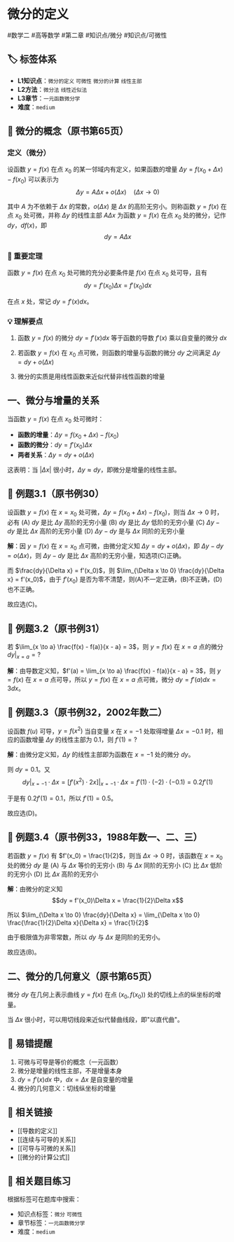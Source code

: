 # 微分的定义

#数学二 #高等数学 #第二章 #知识点/微分 #知识点/可微性

## 🏷️ 标签体系
- **L1知识点**：`微分的定义` `可微性` `微分的计算` `线性主部`
- **L2方法**：`微分法` `线性近似法`
- **L3章节**：`一元函数微分学`
- **难度**：`medium`

## 📖 微分的概念（原书第65页）

### 定义（微分）
设函数 $y = f(x)$ 在点 $x_0$ 的某一邻域内有定义，如果函数的增量 $\Delta y = f(x_0 + \Delta x) - f(x_0)$ 可以表示为
$$\Delta y = A\Delta x + o(\Delta x) \quad (\Delta x \to 0)$$

其中 $A$ 为不依赖于 $\Delta x$ 的常数，$o(\Delta x)$ 是 $\Delta x$ 的高阶无穷小。则称函数 $y = f(x)$ 在点 $x_0$ 处可微，并称 $\Delta y$ 的线性主部 $A\Delta x$ 为函数 $y = f(x)$ 在点 $x_0$ 处的微分，记作 $dy$，$df(x)$，即
$$dy = A\Delta x$$

### 🔑 重要定理
函数 $y = f(x)$ 在点 $x_0$ 处可微的充分必要条件是 $f(x)$ 在点 $x_0$ 处可导，且有
$$dy = f'(x_0)\Delta x = f'(x_0)dx$$

在点 $x$ 处，常记 $dy = f'(x)dx$。

### 💡 理解要点
1. 函数 $y = f(x)$ 的微分 $dy = f'(x)dx$ 等于函数的导数 $f'(x)$ 乘以自变量的微分 $dx$

2. 若函数 $y = f(x)$ 在 $x_0$ 点可微，则函数的增量与函数的微分 $dy$ 之间满足 $\Delta y = dy + o(\Delta x)$

3. 微分的实质是用线性函数来近似代替非线性函数的增量

## 一、微分与增量的关系

当函数 $y = f(x)$ 在点 $x_0$ 处可微时：
- **函数的增量**：$\Delta y = f(x_0 + \Delta x) - f(x_0)$
- **函数的微分**：$dy = f'(x_0)\Delta x$
- **两者关系**：$\Delta y = dy + o(\Delta x)$

这表明：当 $|\Delta x|$ 很小时，$\Delta y \approx dy$，即微分是增量的线性主部。

## 📐 例题3.1（原书例30）
设函数 $y = f(x)$ 在 $x = x_0$ 处可微，$\Delta y = f(x_0 + \Delta x) - f(x_0)$，则当 $\Delta x \to 0$ 时，必有
(A) $dy$ 是比 $\Delta y$ 高阶的无穷小量
(B) $dy$ 是比 $\Delta y$ 低阶的无穷小量
(C) $\Delta y - dy$ 是比 $\Delta x$ 高阶的无穷小量
(D) $\Delta y - dy$ 是与 $\Delta x$ 同阶的无穷小量

**解**：因 $y = f(x)$ 在 $x = x_0$ 点可微，由微分定义知 $\Delta y = dy + o(\Delta x)$，即 $\Delta y - dy = o(\Delta x)$，则 $\Delta y - dy$ 是比 $\Delta x$ 高阶的无穷小量，知选项(C)正确。

而 $\frac{dy}{\Delta x} = f'(x_0)$，则 $\lim_{\Delta x \to 0} \frac{dy}{\Delta x} = f'(x_0)$，由于 $f'(x_0)$ 是否为零不清楚，则(A)不一定正确，(B)不正确，(D)也不正确。

故应选(C)。

## 📐 例题3.2（原书例31）
若 $\lim_{x \to a} \frac{f(x) - f(a)}{x - a} = 3$，则 $y = f(x)$ 在 $x = a$ 点的微分 $dy|_{x=a} = ?$

**解**：由导数定义知，$f'(a) = \lim_{x \to a} \frac{f(x) - f(a)}{x - a} = 3$，则 $y = f(x)$ 在 $x = a$ 点可导，所以 $y = f(x)$ 在 $x = a$ 点可微，微分 $dy = f'(a)dx = 3dx$。

## 📐 例题3.3（原书例32，2002年数二）
设函数 $f(u)$ 可导，$y = f(x^2)$ 当自变量 $x$ 在 $x = -1$ 处取得增量 $\Delta x = -0.1$ 时，相应的函数增量 $\Delta y$ 的线性主部为 $0.1$，则 $f'(1) = ?$

**解**：由微分定义知，$\Delta y$ 的线性主部即为函数在 $x = -1$ 处的微分 $dy$。

则 $dy = 0.1$。又
$$dy|_{x=-1}\cdot\Delta x = [f'(x^2) \cdot 2x]|_{x=-1}\cdot\Delta x = f'(1) \cdot (-2) \cdot (-0.1) = 0.2f'(1)$$

于是有 $0.2f'(1) = 0.1$，所以 $f'(1) = 0.5$。

故应选(D)。

## 📐 例题3.4（原书例33，1988年数一、二、三）
若函数 $y = f(x)$ 有 $f'(x_0) = \frac{1}{2}$，则当 $\Delta x \to 0$ 时，该函数在 $x = x_0$ 处的微分 $dy$ 是
(A) 与 $\Delta x$ 等价的无穷小
(B) 与 $\Delta x$ 同阶的无穷小
(C) 比 $\Delta x$ 低阶的无穷小
(D) 比 $\Delta x$ 高阶的无穷小

**解**：由微分的定义知
$$dy = f'(x_0)\Delta x = \frac{1}{2}\Delta x$$

所以 $\lim_{\Delta x \to 0} \frac{dy}{\Delta x} = \lim_{\Delta x \to 0} \frac{\frac{1}{2}\Delta x}{\Delta x} = \frac{1}{2}$

由于极限值为非零常数，所以 $dy$ 与 $\Delta x$ 是同阶的无穷小。

故应选(B)。

## 二、微分的几何意义（原书第65页）

微分 $dy$ 在几何上表示曲线 $y = f(x)$ 在点 $(x_0, f(x_0))$ 处的切线上点的纵坐标的增量。

当 $\Delta x$ 很小时，可以用切线段来近似代替曲线段，即"以直代曲"。

## 🎯 易错提醒
1. 可微与可导是等价的概念（一元函数）
2. 微分是增量的线性主部，不是增量本身
3. $dy = f'(x)dx$ 中，$dx = \Delta x$ 是自变量的增量
4. 微分的几何意义：切线纵坐标的增量

## 🔗 相关链接
- [[导数的定义]]
- [[连续与可导的关系]]
- [[可导与可微的关系]]
- [[微分的计算公式]]

## 🔗 相关题目练习
根据标签可在题库中搜索：
- 知识点标签：`微分` `可微性`
- 章节标签：`一元函数微分学`
- 难度：`medium`